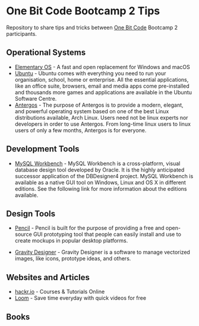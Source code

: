 # One Bit Code Bootcamp 2 Tips

Repository to share tips and tricks between [One Bit Code](http://onebitcode.com/) Bootcamp 2 participants.

## Operational Systems

- [Elementary OS](https://elementary.io/) - A fast and open replacement for Windows and macOS
- [Ubuntu](https://www.ubuntu.com/) - Ubuntu comes with everything you need to run your organisation, school, home or enterprise. All the essential applications, like an office suite, browsers, email and media apps come pre-installed and thousands more games and applications are available in the Ubuntu Software Centre.
- [Antergos](https://antergos.com/) - The purpose of Antergos is to provide a modern, elegant, and powerful operating system based on one of the best Linux distributions available, Arch Linux. Users need not be linux experts nor developers in order to use Antergos. From long-time linux users to linux users of only a few months, Antergos is for everyone.

## Development Tools

- [MySQL Workbench](http://mysqlworkbench.org/) - MySQL Workbench is a cross-platform, visual database design tool developed by Oracle. It is the highly anticipated successor application of the DBDesigner4 project. MySQL Workbench is available as a native GUI tool on Windows, Linux and OS X in different editions. See the following link for more information about the editions available.

## Design Tools

- [Pencil](http://pencil.evolus.vn/) - Pencil is built for the purpose of providing a free and open-source GUI prototyping tool that people can easily install and use to create mockups in popular desktop platforms.

- [Gravity Designer](https://designer.io/) - Gravity Designer is a software to manage vectorized images, like icons, prototype ideas, and others.

## Websites and Articles

- [hackr.io](https://hackr.io/) - Courses & Tutorials Online
- [Loom](https://www.useloom.com/) - Save time everyday with quick videos for free

## Books
